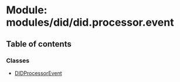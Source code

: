 # Module: modules/did/did.processor.event

## Table of contents

### Classes

- [DIDProcessorEvent](../classes/modules_did_did_processor_event.DIDProcessorEvent.md)
